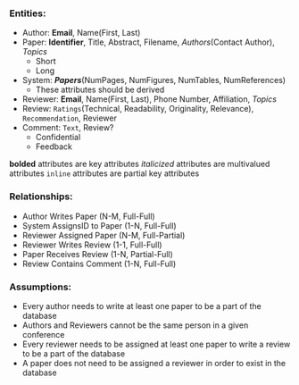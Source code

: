 ### Entities:
 - Author: **Email**, Name(First, Last)
 - Paper: **Identifier**, Title, Abstract, Filename, *Authors*(Contact Author), *Topics*
	 - Short
	 - Long
 - System: ***Papers***(NumPages, NumFigures, NumTables, NumReferences)
	 - These attributes should be derived
 - Reviewer: **Email**, Name(First, Last), Phone Number, Affiliation, *Topics*
 - Review: `Ratings`(Technical, Readability, Originality, Relevance), `Recommendation`, Reviewer
 - Comment: `Text`, Review?
	 - Confidential
	 - Feedback

**bolded** attributes are key attributes
*italicized* attributes are multivalued attributes
`inline` attributes are partial key attributes

### Relationships:
 - Author Writes Paper (N-M, Full-Full)
 - System AssignsID to Paper (1-N, Full-Full)
 - Reviewer Assigned Paper (N-M, Full-Partial)
 - Reviewer Writes Review (1-1, Full-Full)
 - Paper Receives Review (1-N, Partial-Full)
 - Review Contains Comment (1-N, Full-Full)

### Assumptions:
 - Every author needs to write at least one paper to be a part of the database
 - Authors and Reviewers cannot be the same person in a given conference
 - Every reviewer needs to be assigned at least one paper to write a review to be a part of the database
 - A paper does not need to be assigned a reviewer in order to exist in the database

